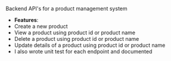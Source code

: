 Backend API's for a product management system
- **Features**:
- Create a new product
- View a product using product id or product name
- Delete a product using product id or product name
- Update details of a product using product id or product name
- I also wrote unit test for each endpoint and documented
